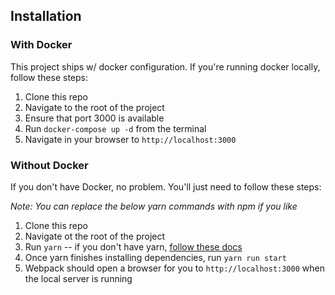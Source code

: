 ## Installation

### With Docker

This project ships w/ docker configuration. If you're running docker locally, follow these steps:

1. Clone this repo
2. Navigate to the root of the project
3. Ensure that port 3000 is available
4. Run `docker-compose up -d` from the terminal
5. Navigate in your browser to `http://localhost:3000`

### Without Docker

If you don't have Docker, no problem. You'll just need to follow these steps:

_Note: You can replace the below yarn commands with npm if you like_

1. Clone this repo
2. Navigate ot the root of the project
3. Run `yarn` -- if you don't have yarn, [follow these docs](https://yarnpkg.com/en/docs/install)
4. Once yarn finishes installing dependencies, run `yarn run start`
5. Webpack should open a browser for you to `http://localhost:3000` when the local server is running

